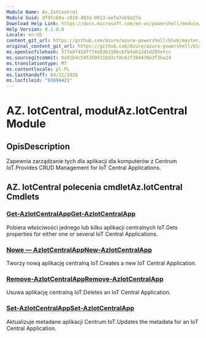 ```yaml
---
Module Name: Az.IotCentral
Module Guid: df9fc69a-c019-403a-9013-eefa7eb5e27a
Download Help Link: https://docs.microsoft.com/en-us/powershell/module/az.iotcentral
Help Version: 0.1.0.0
Locale: en-US
content_git_url: https://github.com/Azure/azure-powershell/blob/master/src/IotCentral/IotCentral/help/Az.IotCentral.md
original_content_git_url: https://github.com/Azure/azure-powershell/blob/master/src/IotCentral/IotCentral/help/Az.IotCentral.md
ms.openlocfilehash: 577e8f418ff74d83b110bcbfb4ab12d1d295efcc
ms.sourcegitcommit: 6a91b4c545350d316d3cf8c62f384478e3f3ba24
ms.translationtype: MT
ms.contentlocale: pl-PL
ms.lasthandoff: 04/21/2020
ms.locfileid: "93894421"
---
```

# <span data-ttu-id="da5aa-101">AZ. IotCentral, moduł</span><span class="sxs-lookup"><span data-stu-id="da5aa-101">Az.IotCentral Module</span></span>
## <span data-ttu-id="da5aa-102">Opis</span><span class="sxs-lookup"><span data-stu-id="da5aa-102">Description</span></span>
<span data-ttu-id="da5aa-103">Zapewnia zarządzanie tych dla aplikacji dla komputerów z Centrum IoT.</span><span class="sxs-lookup"><span data-stu-id="da5aa-103">Provides CRUD Management for IoT Central Applications.</span></span>

## <span data-ttu-id="da5aa-104">AZ. IotCentral polecenia cmdlet</span><span class="sxs-lookup"><span data-stu-id="da5aa-104">Az.IotCentral Cmdlets</span></span>
### [<span data-ttu-id="da5aa-105">Get-AzIotCentralApp</span><span class="sxs-lookup"><span data-stu-id="da5aa-105">Get-AzIotCentralApp</span></span>](Get-AzIotCentralApp.md)
<span data-ttu-id="da5aa-106">Pobiera właściwości jednego lub kilku aplikacji centralnych IoT.</span><span class="sxs-lookup"><span data-stu-id="da5aa-106">Gets properties for either one or several IoT Central Applications.</span></span>

### [<span data-ttu-id="da5aa-107">Nowe — AzIotCentralApp</span><span class="sxs-lookup"><span data-stu-id="da5aa-107">New-AzIotCentralApp</span></span>](New-AzIotCentralApp.md)
<span data-ttu-id="da5aa-108">Tworzy nową aplikację centralną IoT.</span><span class="sxs-lookup"><span data-stu-id="da5aa-108">Creates a new IoT Central Application.</span></span>

### [<span data-ttu-id="da5aa-109">Remove-AzIotCentralApp</span><span class="sxs-lookup"><span data-stu-id="da5aa-109">Remove-AzIotCentralApp</span></span>](Remove-AzIotCentralApp.md)
<span data-ttu-id="da5aa-110">Usuwa aplikację centralną IoT.</span><span class="sxs-lookup"><span data-stu-id="da5aa-110">Deletes an IoT Central Application.</span></span>

### [<span data-ttu-id="da5aa-111">Set-AzIotCentralApp</span><span class="sxs-lookup"><span data-stu-id="da5aa-111">Set-AzIotCentralApp</span></span>](Set-AzIotCentralApp.md)
<span data-ttu-id="da5aa-112">Aktualizuje metadane aplikacji Centrum IoT.</span><span class="sxs-lookup"><span data-stu-id="da5aa-112">Updates the metadata for an IoT Central Application.</span></span>

